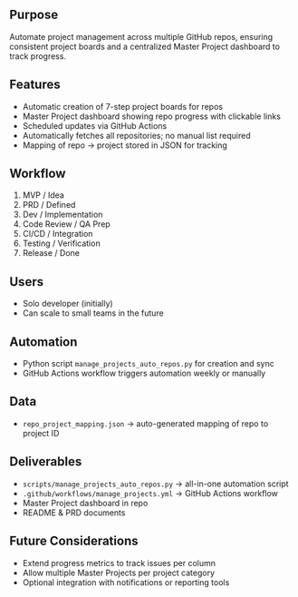 ## Purpose

Automate project management across multiple GitHub repos, ensuring consistent project boards and a centralized Master Project dashboard to track progress.

## Features

- Automatic creation of 7-step project boards for repos
- Master Project dashboard showing repo progress with clickable links
- Scheduled updates via GitHub Actions
- Automatically fetches all repositories; no manual list required
- Mapping of repo → project stored in JSON for tracking

## Workflow

1. MVP / Idea
2. PRD / Defined
3. Dev / Implementation
4. Code Review / QA Prep
5. CI/CD / Integration
6. Testing / Verification
7. Release / Done

## Users

- Solo developer (initially)
- Can scale to small teams in the future

## Automation

- Python script `manage_projects_auto_repos.py` for creation and sync
- GitHub Actions workflow triggers automation weekly or manually

## Data

- `repo_project_mapping.json` → auto-generated mapping of repo to project ID

## Deliverables

- `scripts/manage_projects_auto_repos.py` → all-in-one automation script
- `.github/workflows/manage_projects.yml` → GitHub Actions workflow
- Master Project dashboard in repo
- README & PRD documents

## Future Considerations

- Extend progress metrics to track issues per column
- Allow multiple Master Projects per project category
- Optional integration with notifications or reporting tools

